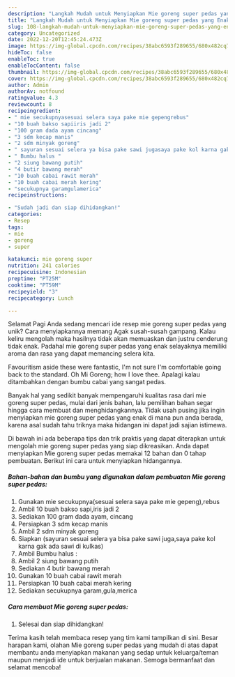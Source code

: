 ```yaml
---
description: "Langkah Mudah untuk Menyiapkan Mie goreng super pedas yang Enak, Sempurna"
title: "Langkah Mudah untuk Menyiapkan Mie goreng super pedas yang Enak, Sempurna"
slug: 108-langkah-mudah-untuk-menyiapkan-mie-goreng-super-pedas-yang-enak-sempurna
category: Uncategorized
date: 2022-12-20T12:45:24.473Z
image: https://img-global.cpcdn.com/recipes/38abc6593f289655/680x482cq70/mie-goreng-super-pedas-foto-resep-utama.jpg
hideToc: false
enableToc: true
enableTocContent: false
thumbnail: https://img-global.cpcdn.com/recipes/38abc6593f289655/680x482cq70/mie-goreng-super-pedas-foto-resep-utama.jpg
cover: https://img-global.cpcdn.com/recipes/38abc6593f289655/680x482cq70/mie-goreng-super-pedas-foto-resep-utama.jpg
author: Admin
authorAv: notfound
ratingvalue: 4.3
reviewcount: 8
recipeingredient:
- " mie secukupnyasesuai selera saya pake mie gepengrebus"
- "10 buah bakso sapiiris jadi 2"
- "100 gram dada ayam cincang"
- "3 sdm kecap manis"
- "2 sdm minyak goreng"
- " sayuran sesuai selera ya bisa pake sawi jugasaya pake kol karna gak ada sawi di kulkas"
- " Bumbu halus "
- "2 siung bawang putih"
- "4 butir bawang merah"
- "10 buah cabai rawit merah"
- "10 buah cabai merah kering"
- "secukupnya garamgulamerica"
recipeinstructions:

- "Sudah jadi dan siap dihidangkan!"
categories:
- Resep
tags:
- mie
- goreng
- super

katakunci: mie goreng super 
nutrition: 241 calories
recipecuisine: Indonesian
preptime: "PT25M"
cooktime: "PT59M"
recipeyield: "3"
recipecategory: Lunch

---
```



Selamat Pagi Anda sedang mencari ide resep mie goreng super pedas yang unik? Cara menyiapkannya memang Agak susah-susah gampang. Kalau keliru mengolah maka hasilnya tidak akan memuaskan dan justru cenderung tidak enak. Padahal mie goreng super pedas yang enak selayaknya memiliki aroma dan rasa yang dapat memancing selera kita.


Favouritism aside these were fantastic, I&#39;m not sure I&#39;m comfortable going back to the standard. Oh Mi Goreng; how I love thee. Apalagi kalau ditambahkan dengan bumbu cabai yang sangat pedas.

Banyak hal yang sedikit banyak mempengaruhi kualitas rasa dari mie goreng super pedas, mulai dari jenis bahan, lalu pemilihan bahan segar hingga cara membuat dan menghidangkannya. Tidak usah pusing jika ingin menyiapkan mie goreng super pedas yang enak di mana pun anda berada, karena asal sudah tahu triknya maka hidangan ini dapat jadi sajian istimewa.


Di bawah ini ada beberapa tips dan trik praktis yang dapat diterapkan untuk mengolah mie goreng super pedas yang siap dikreasikan. Anda dapat menyiapkan Mie goreng super pedas memakai 12 bahan dan 0 tahap pembuatan. Berikut ini cara untuk menyiapkan hidangannya.

<!--inarticleads1-->

##### Bahan-bahan dan bumbu yang digunakan dalam pembuatan Mie goreng super pedas:

1. Gunakan  mie secukupnya(sesuai selera saya pake mie gepeng),rebus
1. Ambil 10 buah bakso sapi,iris jadi 2
1. Sediakan 100 gram dada ayam, cincang
1. Persiapkan 3 sdm kecap manis
1. Ambil 2 sdm minyak goreng
1. Siapkan  (sayuran sesuai selera ya bisa pake sawi juga,saya pake kol karna gak ada sawi di kulkas)
1. Ambil  Bumbu halus :
1. Ambil 2 siung bawang putih
1. Sediakan 4 butir bawang merah
1. Gunakan 10 buah cabai rawit merah
1. Persiapkan 10 buah cabai merah kering
1. Sediakan secukupnya garam,gula,merica




<!--inarticleads2-->

##### Cara membuat Mie goreng super pedas:


1. Selesai dan siap dihidangkan!



Terima kasih telah membaca resep yang tim kami tampilkan di sini. Besar harapan kami, olahan Mie goreng super pedas yang mudah di atas dapat membantu anda menyiapkan makanan yang sedap untuk keluarga/teman maupun menjadi ide untuk berjualan makanan. Semoga bermanfaat dan selamat mencoba!
